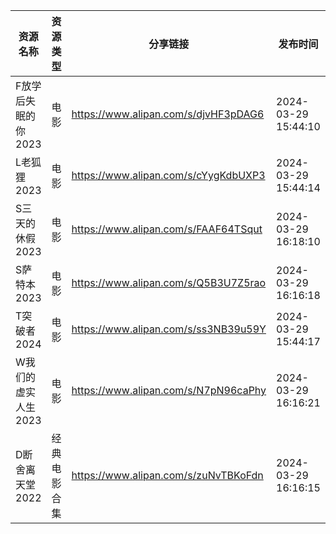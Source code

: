 | 资源名称         | 资源类型   | 分享链接                                 | 发布时间                |
| ------------ | ------ | ------------------------------------ | ------------------- |
| F放学后失眠的你2023 | 电影     | https://www.alipan.com/s/djvHF3pDAG6 | 2024-03-29 15:44:10 |
| L老狐狸2023     | 电影     | https://www.alipan.com/s/cYygKdbUXP3 | 2024-03-29 15:44:14 |
| S三天的休假2023   | 电影     | https://www.alipan.com/s/FAAF64TSqut | 2024-03-29 16:18:10 |
| S萨特本2023     | 电影     | https://www.alipan.com/s/Q5B3U7Z5rao | 2024-03-29 16:16:18 |
| T突破者2024     | 电影     | https://www.alipan.com/s/ss3NB39u59Y | 2024-03-29 15:44:17 |
| W我们的虚实人生2023 | 电影     | https://www.alipan.com/s/N7pN96caPhy | 2024-03-29 16:16:21 |
| D断舍离天堂2022   | 经典电影合集 | https://www.alipan.com/s/zuNvTBKoFdn | 2024-03-29 16:16:15 |
